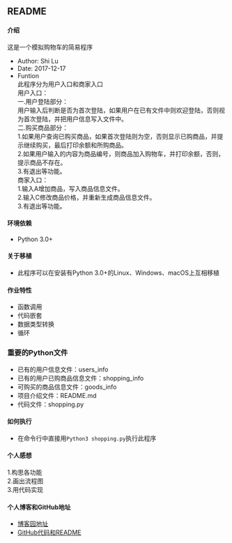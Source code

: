 ## README  
#### 介绍  
这是一个模拟购物车的简易程序  
- Author: Shi Lu  
- Date: 2017-12-17  
- Funtion  
此程序分为用户入口和商家入口  
用户入口：  
一.用户登陆部分：  
用户输入后判断是否为首次登陆，如果用户在已有文件中则欢迎登陆，否则视为首次登陆，并把用户信息写入文件中。  
二.购买商品部分：  
1.如果用户查询已购买商品，如果首次登陆则为空，否则显示已购商品，并提示继续购买，最后打印余额和所购商品。  
2.如果用户输入的内容为商品编号，则商品加入购物车，并打印余额，否则，提示商品不存在。  
3.有退出等功能。   
商家入口：  
1.输入A增加商品，写入商品信息文件。  
2.输入C修改商品价格，并重新生成商品信息文件。  
3.有退出等功能。  
#### 环境依赖  
- Python 3.0+  
#### 关于移植  
- 此程序可以在安装有Python 3.0+的Linux、Windows、macOS上互相移植  
#### 作业特性  
- 函数调用  
- 代码嵌套  
- 数据类型转换  
- 循环  
### 重要的Python文件  
- 已有的用户信息文件：users_info  
- 已有的用户已购商品信息文件：shopping_info  
- 可购买的商品信息文件：goods_info  
- 项目介绍文件：README.md
- 代码文件：shopping.py  
#### 如何执行  
- 在命令行中直接用`Python3 shopping.py`执行此程序  
#### 个人感想  
1.构思各功能  
2.画出流程图  
3.用代码实现  
#### 个人博客和GitHub地址  
- [博客园地址](http://www.cnblogs.com/shilu/)  
- [GitHub代码和README](https://github.com/shilulinc/Python/tree/master/)  
